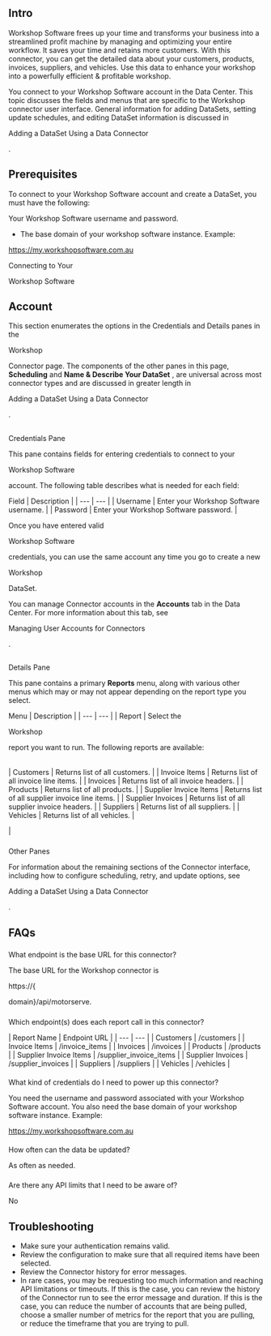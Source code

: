 

Intro
-------

Workshop Software frees up your time and transforms your business into a streamlined profit machine by managing and optimizing your entire workflow. It saves your time and retains more customers. With this connector, you can get the detailed data about your customers, products, invoices, suppliers, and vehicles. Use this data to enhance your workshop into a powerfully efficient & profitable workshop.


 You connect to your Workshop Software account in the Data Center. This topic discusses the fields and menus that are specific to the Workshop connector user interface. General information for adding DataSets, setting update schedules, and editing DataSet information is discussed in

Adding a DataSet Using a Data Connector

.


 Prerequisites
---------------

To connect to your Workshop Software account and create a DataSet, you must have the following:

 Your Workshop Software username and password.
* The base domain of your workshop software instance. Example:


 https://my.workshopsoftware.com.au

Connecting to Your

Workshop Software

Account
----------------------------------------------------

This section enumerates the options in the Credentials and Details panes in the

Workshop

Connector page. The components of the other panes in this page,
 **Scheduling**
 and
 **Name & Describe Your DataSet**
 , are universal across most connector types and are discussed in greater length in

Adding a DataSet Using a Data Connector

.

##
 Credentials Pane

This pane contains fields for entering credentials to connect to your

Workshop Software

account. The following table describes what is needed for each field:


 Field
  |
 Description
  |
| --- | --- |
|
 Username
  |
 Enter your Workshop Software username.
  |
|
 Password
  |
 Enter your Workshop Software password.
  |


 Once you have entered valid


 Workshop Software


 credentials, you can use the same account any time you go to create a new


 Workshop


 DataSet.

You can manage Connector accounts in the
 **Accounts**
 tab in the Data Center. For more information about this tab, see

Managing User Accounts for Connectors

.

##
 Details Pane

This pane contains a primary
 **Reports**
 menu, along with various other menus which may or may not appear depending on the report type you select.


 Menu
  |
 Description
  |
| --- | --- |
|
 Report
  |
 Select the

Workshop

report you want to run. The following reports are available:


|  |  |
| --- | --- |
|
 Customers
  |
 Returns list of all customers.
  |
|
 Invoice Items
  |
 Returns list of all invoice line items.
  |
|
 Invoices
  |
 Returns list of all invoice headers.
  |
|
 Products
  |
 Returns list of all products.
  |
|
 Supplier Invoice Items
  |
 Returns list of all supplier invoice line items.
  |
|
 Supplier Invoices
  |
 Returns list of all supplier invoice headers.
  |
|
 Suppliers
  |
 Returns list of all suppliers.
  |
|
 Vehicles
  |
 Returns list of all vehicles.
  |

|


###
 Other Panes

For information about the remaining sections of the Connector interface, including how to configure scheduling, retry, and update options, see

Adding a DataSet Using a Data Connector

.


 FAQs
------

###

What endpoint is the base URL for this connector?

The base URL for the Workshop connector is

https://{

domain}/api/motorserve.

###

Which endpoint(s) does each report call in this connector?


|
 Report Name
  |
 Endpoint URL
  |
| --- | --- |
|
 Customers
  |
 /customers
  |
|
 Invoice Items
  |
 /invoice\_items
  |
|
 Invoices
  |
 /invoices
  |
|
 Products
  |
 /products
  |
|
 Supplier Invoice Items
  |
 /supplier\_invoice\_items
  |
|
 Supplier Invoices
  |
 /supplier\_invoices
  |
|
 Suppliers
  |
 /suppliers
  |
|
 Vehicles
  |
 /vehicles
  |


####

What kind of credentials do I need to power up this connector?

You need the username and password associated with your Workshop Software account. You also need the base domain of your workshop software instance. Example:

https://my.workshopsoftware.com.au


####

How often can the data be updated?

As often as needed.

###

Are there any API limits that I need to be aware of?

No

Troubleshooting
-----------------


* Make sure your authentication remains valid.
* Review the configuration to make sure that all required items have been selected.
* Review the Connector history for error messages.
* In rare cases, you may be requesting too much information and reaching API limitations or timeouts. If this is the case, you can review the history of the Connector run to see the error message and duration. If this is the case, you can reduce the number of accounts that are being pulled, choose a smaller number of metrics for the report that you are pulling, or reduce the timeframe that you are trying to pull.


